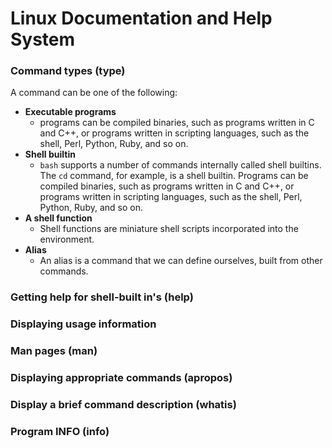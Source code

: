 # Linux Documentation and Help System

### Command types (type)
A command can be one of the following:

* **Executable programs**
    * programs can be compiled binaries, such as programs written in C and C++, or programs written in scripting languages, such as the shell, Perl, Python, Ruby, and so on.
* **Shell builtin**
    * ```bash``` supports a number of commands internally called shell builtins. The ```cd``` command, for example, is a shell builtin. Programs can be compiled binaries, such as 
     programs written in C and C++, or programs written in scripting languages, such as the shell, Perl, Python, Ruby, and so on.
* **A shell function**
    * Shell functions are miniature shell scripts incorporated into the environment.
* **Alias**
    * An alias is a command that we can define ourselves, built from other commands.

### Getting help for shell-built in's (help)
### Displaying usage information
### Man pages (man)
### Displaying appropriate commands (apropos)
### Display a brief command description (whatis)
### Program INFO (info)
